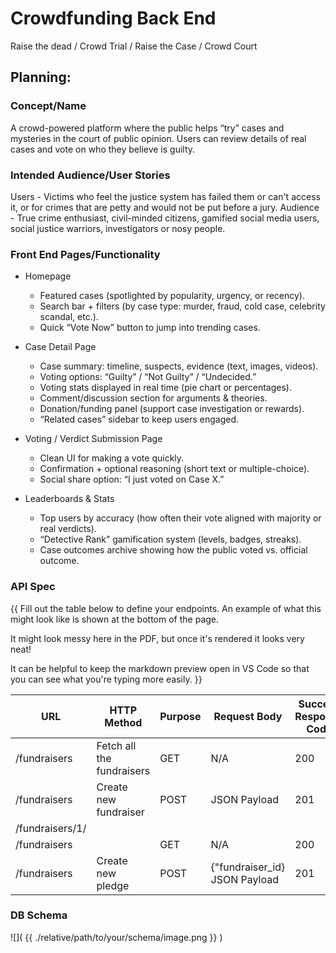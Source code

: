 # Crowdfunding Back End
Raise the dead / Crowd Trial / Raise the Case / Crowd Court

## Planning:
### Concept/Name
A crowd-powered platform where the public helps “try” cases and mysteries in the court of public opinion. Users can review details of real cases and vote on who they believe is guilty.

### Intended Audience/User Stories
Users - Victims who feel the justice system has failed them or can't access it, or for crimes that are petty and would not be put before a jury. 
Audience - True crime enthusiast, civil-minded citizens, gamified social media users, social justice warriors, investigators or nosy people. 

### Front End Pages/Functionality
- Homepage
  - Featured cases (spotlighted by popularity, urgency, or recency).
  - Search bar + filters (by case type: murder, fraud, cold case, celebrity scandal, etc.).
  - Quick “Vote Now” button to jump into trending cases.

- Case Detail Page
  - Case summary: timeline, suspects, evidence (text, images, videos).
  - Voting options: “Guilty” / “Not Guilty” / “Undecided.”
  - Voting stats displayed in real time (pie chart or percentages).
  - Comment/discussion section for arguments & theories.
  - Donation/funding panel (support case investigation or rewards).
  - “Related cases” sidebar to keep users engaged.

- Voting / Verdict Submission Page
  - Clean UI for making a vote quickly.
  - Confirmation + optional reasoning (short text or multiple-choice).
  - Social share option: “I just voted on Case X.”

- Leaderboards & Stats
  - Top users by accuracy (how often their vote aligned with majority or real verdicts).
  - “Detective Rank” gamification system (levels, badges, streaks).
  - Case outcomes archive showing how the public voted vs. official outcome.



### API Spec
{{ Fill out the table below to define your endpoints. An example of what this might look like is shown at the bottom of the page. 

It might look messy here in the PDF, but once it's rendered it looks very neat! 

It can be helpful to keep the markdown preview open in VS Code so that you can see what you're typing more easily. }}

| URL             | HTTP Method               | Purpose | Request Body                  | Success Response Code | Authentication/Authorisation |
| --------------- | ------------------------- | ------- | ----------------------------- | --------------------- | ---------------------------- |
| /fundraisers    | Fetch all the fundraisers | GET     | N/A                           | 200                   | None                         |
| /fundraisers    | Create new fundraiser     | POST    | JSON Payload                  | 201                   | Any logged in user           |
| /fundraisers/1/ |                           |         |                               |                       |                              |
| /fundraisers    |                           | GET     | N/A                           | 200                   |                              |
| /fundraisers    | Create new pledge         | POST    | {"fundraiser_id} JSON Payload | 201                   | Any logged in user           |
### DB Schema
![]( {{ ./relative/path/to/your/schema/image.png }} )